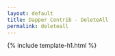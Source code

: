 ```yaml
---
layout: default
title: Dapper Contrib - DeleteAll
permalink: deleteall
---
```


{% include template-h1.html %}
